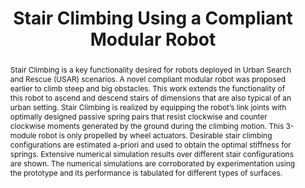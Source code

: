 ---
layout: project-page-new
title: "Stair Climbing Using a Compliant Modular Robot"
authors:
  - name: Sri Harsha Turlapati
    sup: 1
  - name: Mihir Shah
    sup: 1
  - name: S Phani Teja
    sup: 1
  - name: Avinash Siravuru
    sup: 2
  - name: Suril V. Shah
    sup: 1
  - name: Madhava Krishna K
    sup: 1
affiliations:
  - name: IIIT Hyderabad, India
    link: https://robotics.iiit.ac.in
    sup: 1
  - name: Carnegie Mellon University
    link: #
    sup: 2
permalink: /publications/2015/Turlapati_Stair-Climbing/
abstract: "Stair Climbing is a key functionality desired for robots deployed in Urban Search and Rescue (USAR) scenarios. A novel compliant modular robot was proposed earlier to climb
steep and big obstacles. This work extends the functionality of this robot to ascend and descend stairs of dimensions that are also typical of an urban setting. Stair Climbing is realized
by equipping the robot’s link joints with optimally designed passive spring pairs that resist clockwise and counter clockwise moments generated by the ground during the climbing motion.
This 3-module robot is only propelled by wheel actuators. Desirable stair climbing configurations are estimated a-priori and used to obtain the optimal stiffness for springs. Extensive
numerical simulation results over different stair configurations are shown. The numerical simulations are corroborated by experimentation using the prototype and its performance is
tabulated for different types of surfaces."
paper: https://robotics.iiit.ac.in/uploads/Main/Publications/Harsha_etal_IROS_15.pdf
video: https://robotics.iiit.ac.in/videos/publications/Harsha_etal_IROS15.mp4
# iframe: https://www.youtube.com/embed/jhjskX4FQwA

---